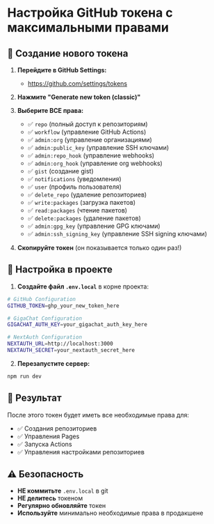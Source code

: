 # Настройка GitHub токена с максимальными правами

## 🔑 Создание нового токена

1. **Перейдите в GitHub Settings:**

   - https://github.com/settings/tokens

2. **Нажмите "Generate new token (classic)"**

3. **Выберите ВСЕ права:**

   - ✅ `repo` (полный доступ к репозиториям)
   - ✅ `workflow` (управление GitHub Actions)
   - ✅ `admin:org` (управление организациями)
   - ✅ `admin:public_key` (управление SSH ключами)
   - ✅ `admin:repo_hook` (управление webhooks)
   - ✅ `admin:org_hook` (управление org webhooks)
   - ✅ `gist` (создание gist)
   - ✅ `notifications` (уведомления)
   - ✅ `user` (профиль пользователя)
   - ✅ `delete_repo` (удаление репозиториев)
   - ✅ `write:packages` (загрузка пакетов)
   - ✅ `read:packages` (чтение пакетов)
   - ✅ `delete:packages` (удаление пакетов)
   - ✅ `admin:gpg_key` (управление GPG ключами)
   - ✅ `admin:ssh_signing_key` (управление SSH signing ключами)

4. **Скопируйте токен** (он показывается только один раз!)

## 📝 Настройка в проекте

1. **Создайте файл `.env.local`** в корне проекта:

```bash
# GitHub Configuration
GITHUB_TOKEN=ghp_your_new_token_here

# GigaChat Configuration
GIGACHAT_AUTH_KEY=your_gigachat_auth_key_here

# NextAuth Configuration
NEXTAUTH_URL=http://localhost:3000
NEXTAUTH_SECRET=your_nextauth_secret_here
```

2. **Перезапустите сервер:**

```bash
npm run dev
```

## 🚀 Результат

После этого токен будет иметь все необходимые права для:

- ✅ Создания репозиториев
- ✅ Управления Pages
- ✅ Запуска Actions
- ✅ Управления настройками репозиториев

## ⚠️ Безопасность

- **НЕ коммитьте** `.env.local` в git
- **НЕ делитесь** токеном
- **Регулярно обновляйте** токен
- **Используйте** минимально необходимые права в продакшене
